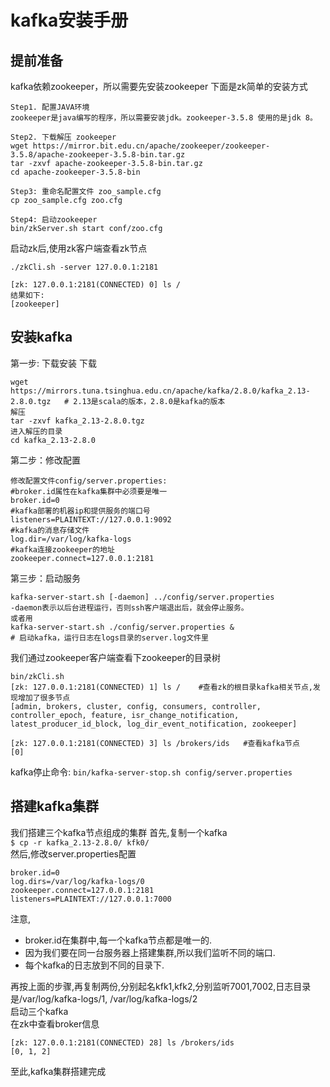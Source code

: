 # kafka安装手册
## 提前准备
kafka依赖zookeeper，所以需要先安装zookeeper
下面是zk简单的安装方式
```
Step1. 配置JAVA环境
zookeeper是java编写的程序，所以需要安装jdk。zookeeper‐3.5.8 使用的是jdk 8。

Step2. 下载解压 zookeeper
wget https://mirror.bit.edu.cn/apache/zookeeper/zookeeper‐3.5.8/apache‐zookeeper‐3.5.8‐bin.tar.gz
tar ‐zxvf apache‐zookeeper‐3.5.8‐bin.tar.gz
cd apache‐zookeeper‐3.5.8‐bin

Step3: 重命名配置文件 zoo_sample.cfg
cp zoo_sample.cfg zoo.cfg

Step4: 启动zookeeper
bin/zkServer.sh start conf/zoo.cfg
```
启动zk后,使用zk客户端查看zk节点
```
./zkCli.sh -server 127.0.0.1:2181

[zk: 127.0.0.1:2181(CONNECTED) 0] ls /
结果如下:
[zookeeper]
```
## 安装kafka
第一步: 下载安装
下载
```
wget https://mirrors.tuna.tsinghua.edu.cn/apache/kafka/2.8.0/kafka_2.13-2.8.0.tgz   # 2.13是scala的版本，2.8.0是kafka的版本
解压
tar -zxvf kafka_2.13-2.8.0.tgz
进入解压的目录
cd kafka_2.13-2.8.0
```
第二步：修改配置
```
修改配置文件config/server.properties:
#broker.id属性在kafka集群中必须要是唯一
broker.id=0
#kafka部署的机器ip和提供服务的端口号
listeners=PLAINTEXT://127.0.0.1:9092
#kafka的消息存储文件
log.dir=/var/log/kafka-logs
#kafka连接zookeeper的地址
zookeeper.connect=127.0.0.1:2181
```
第三步：启动服务
```    
kafka-server-start.sh [-daemon] ../config/server.properties
-daemon表示以后台进程运行，否则ssh客户端退出后，就会停止服务。
或者用
kafka-server-start.sh ./config/server.properties &
# 启动kafka，运行日志在logs目录的server.log文件里
```
我们通过zookeeper客户端查看下zookeeper的目录树
```
bin/zkCli.sh
[zk: 127.0.0.1:2181(CONNECTED) 1] ls /    #查看zk的根目录kafka相关节点,发现增加了很多节点
[admin, brokers, cluster, config, consumers, controller, controller_epoch, feature, isr_change_notification, 
latest_producer_id_block, log_dir_event_notification, zookeeper]

[zk: 127.0.0.1:2181(CONNECTED) 3] ls /brokers/ids   #查看kafka节点
[0]
```
kafka停止命令: ``bin/kafka-server-stop.sh config/server.properties``

## 搭建kafka集群
我们搭建三个kafka节点组成的集群
首先,复制一个kafka  
``$ cp -r kafka_2.13-2.8.0/ kfk0/``  
然后,修改server.properties配置
```
broker.id=0
log.dirs=/var/log/kafka-logs/0
zookeeper.connect=127.0.0.1:2181
listeners=PLAINTEXT://127.0.0.1:7000
```
注意,
- broker.id在集群中,每一个kafka节点都是唯一的. 
- 因为我们要在同一台服务器上搭建集群,所以我们监听不同的端口.
- 每个kafka的日志放到不同的目录下.

再按上面的步骤,再复制两份,分别起名kfk1,kfk2,分别监听7001,7002,日志目录是/var/log/kafka-logs/1, /var/log/kafka-logs/2  
启动三个kafka  
在zk中查看broker信息  
```
[zk: 127.0.0.1:2181(CONNECTED) 28] ls /brokers/ids
[0, 1, 2]
```
至此,kafka集群搭建完成